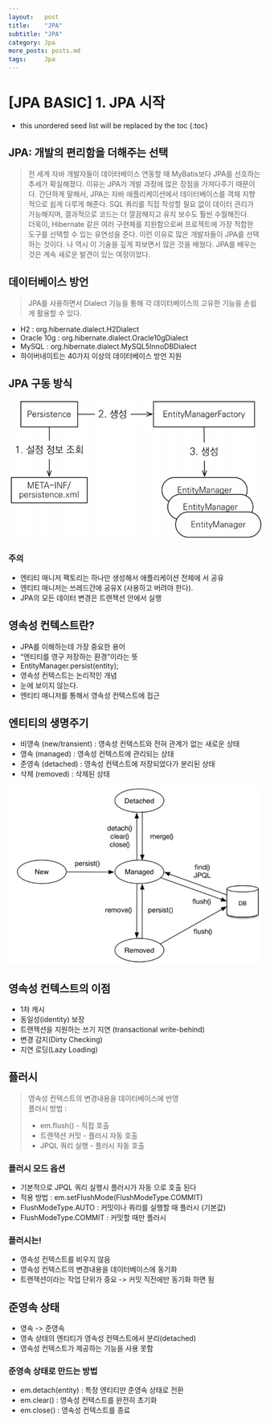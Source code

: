 ```yaml
---
layout:   post
title:    "JPA"
subtitle: "JPA"
category: Jpa
more_posts: posts.md
tags:     Jpa
---
```

# [JPA BASIC] 1. JPA 시작

<!--more-->
<!-- Table of contents -->
* this unordered seed list will be replaced by the toc
{:toc}

<!-- text -->

## JPA: 개발의 편리함을 더해주는 선택  
> 전 세계 자바 개발자들이 데이터베이스 연동할 때 MyBatis보다 JPA를 선호하는 추세가 확실해졌다. 이유는 JPA가 개발 과정에 많은 장점을 가져다주기 때문이다. 간단하게 말해서, JPA는 자바 애플리케이션에서 데이터베이스를 객체 지향적으로 쉽게 다루게 해준다. SQL 쿼리를 직접 작성할 필요 없이 데이터 관리가 가능해지며, 결과적으로 코드는 더 깔끔해지고 유지 보수도 훨씬 수월해진다.  
> 더욱이, Hibernate 같은 여러 구현체를 지원함으로써 프로젝트에 가장 적합한 도구를 선택할 수 있는 유연성을 준다. 이런 이유로 많은 개발자들이 JPA를 선택하는 것이다. 나 역시 이 기술을 깊게 파보면서 많은 것을 배웠다. JPA를 배우는 것은 계속 새로운 발견이 있는 여정이었다.
  
## 데이터베이스 방언
> JPA를 사용하면서 Dialect 기능을 통해 각 데이터베이스의 고유한 기능을 손쉽게 활용할 수 있다.  
- H2 : org.hibernate.dialect.H2Dialect 
- Oracle 10g : org.hibernate.dialect.Oracle10gDialect 
- MySQL : org.hibernate.dialect.MySQL5InnoDBDialect
- 하이버네이트는 40가지 이상의 데이터베이스 방언 지원

## JPA 구동 방식
![alt text](image.png)

### 주의  
- 엔티티 매니저 팩토리는 하나만 생성해서 애플리케이션 전체에 서 공유
- 엔티티 매니저는 쓰레드간에 공유X (사용하고 버려야 한다).
- JPA의 모든 데이터 변경은 트랜잭션 안에서 실행

## 영속성 컨텍스트란?
- JPA를 이해하는데 가장 중요한 용어
- “엔티티를 영구 저장하는 환경”이라는 뜻
- EntityManager.persist(entity);
- 영속성 컨텍스트는 논리적인 개념
- 눈에 보이지 않는다.
- 엔티티 매니저를 통해서 영속성 컨텍스트에 접근

## 엔티티의 생명주기
- 비영속 (new/transient) : 영속성 컨텍스트와 전혀 관계가 없는 새로운 상태
- 영속 (managed) : 영속성 컨텍스트에 관리되는 상태
- 준영속 (detached) : 영속성 컨텍스트에 저장되었다가 분리된 상태
- 삭제 (removed)  : 삭제된 상태

![alt text](image-1.png)

## 영속성 컨텍스트의 이점
- 1차 캐시
- 동일성(identity) 보장
- 트랜잭션을 지원하는 쓰기 지연 (transactional write-behind)
- 변경 감지(Dirty Checking)
- 지연 로딩(Lazy Loading)

## 플러시
> 영속성 컨텍스트의 변경내용을 데이터베이스에 반영  
> 플러시 방법 :  
> - em.flush() - 직접 호출
> - 트랜잭션 커밋 - 플러시 자동 호출
> - JPQL 쿼리 실행 - 플러시 자동 호출

### 플러시 모드 옵션
- 기본적으로 JPQL 쿼리 실행시 플러시가 자동 으로 호출 된다
- 적용 방법 : em.setFlushMode(FlushModeType.COMMIT)
- FlushModeType.AUTO : 커밋이나 쿼리를 실행할 때 플러시 (기본값)
- FlushModeType.COMMIT : 커밋할 때만 플러시

### 플러시는!
- 영속성 컨텍스트를 비우지 않음
- 영속성 컨텍스트의 변경내용을 데이터베이스에 동기화
- 트랜잭션이라는 작업 단위가 중요 -> 커밋 직전에만 동기화 하면 됨

## 준영속 상태
- 영속 -> 준영속
- 영속 상태의 엔티티가 영속성 컨텍스트에서 분리(detached)
- 영속성 컨텍스트가 제공하는 기능을 사용 못함

### 준영속 상태로 만드는 방법
- em.detach(entity) : 특정 엔티티만 준영속 상태로 전환
- em.clear() : 영속성 컨텍스트를 완전히 초기화
- em.close() : 영속성 컨텍스트를 종료

